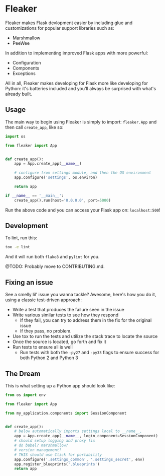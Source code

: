 # Fleaker

Fleaker makes Flask devlopment easier by including glue and customizations for
popular support libraries such as:

* Marshmallow
* PeeWee

In addition to implementing improved Flask apps with more powerful:

* Configuration
* Components
* Exceptions

All in all, Fleaker makes developing for Flask more like developing for Python:
it's batteries included and you'll always be surprised with what's already
built.

## Usage

The main way to begin using Fleaker is simply to import: `fleaker.App` and
then call `create_app`, like so:

```python
import os

from fleaker import App


def create_app():
    app = App.create_app(__name__)

    # configure from settings module, and then the OS environment
    app.configure('settings', os.environ)

    return app

if __name__ == '__main__':
    create_app().run(host='0.0.0.0', port=5000)
```

Run the above code and you can access your Flask app on: `localhost:500`!


## Development

To lint, run this:

```sh
tox -e lint
```

And it will run both `flake8` and `pylint` for you.

@TODO: Probably move to CONTRIBUTING.md.

## Fixing an issue

See a smelly lil' issue you wanna tackle? Awesome, here's how you do it, using a classic test-driven approach:

+ Write a test that produces the failure seen in the issue
+ Write various similar tests to see how they respond
	+ If they fail, you can try to address them in the fix for the original issue
	+ If they pass, no problem.
+ Use tox to run the tests and utilize the stack trace to locate the source
+ Once the source is located, go forth and fix it
+ Run tests to ensure all is well
	+ Run tests with both the `-py27` and `-py33` flags to ensure success for both Python 2 and Python 3 


## The Dream

This is what setting up a Python app should look like:

```python
from os import env

from fleaker import App

from my_application.components import SessionComponent


def create_app():
    # below automatically imports settings local to __name__,
    app = App.create_app(__name__, login_component=SessionComponent)
    # should setup logging and proxy fix
    # do babel? marshmallow?
    # version management?
    # THIS should use Click for portability
    app.configure('.settings_common', '.settings_secret', env)
    app.register_blueprints('.blueprints')
    return app
```
